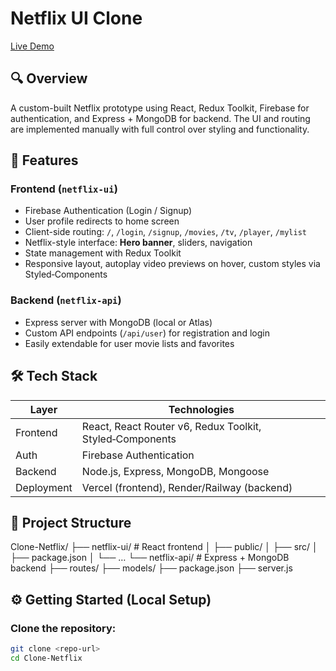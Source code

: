 # Netflix UI Clone

[Live Demo](https://clone-netflix-ui-eta.vercel.app)

## 🔍 Overview

A custom-built Netflix prototype using React, Redux Toolkit, Firebase for authentication, and Express + MongoDB for backend. The UI and routing are implemented manually with full control over styling and functionality.

## 🚀 Features

### Frontend (`netflix-ui`)
- Firebase Authentication (Login / Signup)
- User profile redirects to home screen
- Client-side routing: `/`, `/login`, `/signup`, `/movies`, `/tv`, `/player`, `/mylist`
- Netflix-style interface: **Hero banner**, sliders, navigation
- State management with Redux Toolkit
- Responsive layout, autoplay video previews on hover, custom styles via Styled‑Components

### Backend (`netflix-api`)
- Express server with MongoDB (local or Atlas)
- Custom API endpoints (`/api/user`) for registration and login
- Easily extendable for user movie lists and favorites

## 🛠 Tech Stack

| Layer        | Technologies                                  |
|--------------|-----------------------------------------------|
| Frontend     | React, React Router v6, Redux Toolkit, Styled‑Components |
| Auth         | Firebase Authentication                       |
| Backend      | Node.js, Express, MongoDB, Mongoose           |
| Deployment   | Vercel (frontend), Render/Railway (backend)   |

## 📁 Project Structure
Clone-Netflix/
├── netflix-ui/ # React frontend
│ ├── public/
│ ├── src/
│ ├── package.json
│ └── …
└── netflix-api/ # Express + MongoDB backend
├── routes/
├── models/
├── package.json
├── server.js


## ⚙️ Getting Started (Local Setup)

### Clone the repository:

```bash
git clone <repo-url>
cd Clone-Netflix
